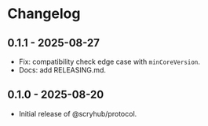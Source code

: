 # Changelog

## 0.1.1 - 2025-08-27
- Fix: compatibility check edge case with `minCoreVersion`.
- Docs: add RELEASING.md.

## 0.1.0 - 2025-08-20
- Initial release of @scryhub/protocol.
